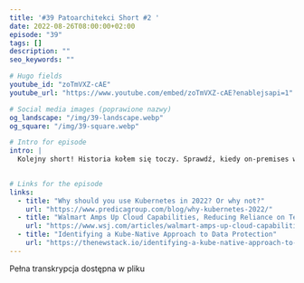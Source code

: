 ```yaml
---
title: '#39 Patoarchitekci Short #2 '
date: 2022-08-26T08:00:00+02:00
episode: "39"
tags: []
description: ""
seo_keywords: ""

# Hugo fields
youtube_id: "zoTmVXZ-cAE"
youtube_url: "https://www.youtube.com/embed/zoTmVXZ-cAE?enablejsapi=1"

# Social media images (poprawione nazwy)
og_landscape: "/img/39-landscape.webp"
og_square: "/img/39-square.webp"

# Intro for episode
intro: |
  Kolejny short! Historia kołem się toczy. Sprawdź, kiedy on-premises wygra z cloudem i za co być może klienci będą płacić w 2025 roku!
  

# Links for the episode
links:
  - title: "Why should you use Kubernetes in 2022? Or why not?"
    url: "https://www.predicagroup.com/blog/why-kubernetes-2022/"
  - title: "Walmart Amps Up Cloud Capabilities, Reducing Reliance on Tech Giants"
    url: "https://www.wsj.com/articles/walmart-amps-up-cloud-capabilities-reducing-reliance-on-tech-giants-11656000000"
  - title: "Identifying a Kube-Native Approach to Data Protection"
    url: "https://thenewstack.io/identifying-a-kube-native-approach-to-data-protection/"
---
```


Pełna transkrypcja dostępna w pliku
